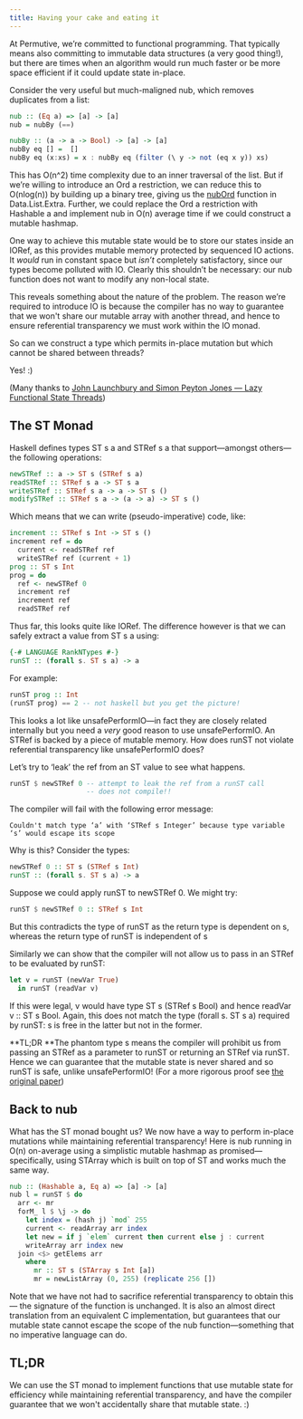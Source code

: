 ```yaml
---
title: Having your cake and eating it
---
```


At Permutive, we’re committed to functional programming. That typically means
also committing to immutable data structures (a very good thing!), but there are
times when an algorithm would run much faster or be more space efficient if it
could update state in-place.

Consider the very useful but much-maligned nub, which removes duplicates from a
list:

```haskell
nub :: (Eq a) => [a] -> [a]
nub = nubBy (==)

nubBy :: (a -> a -> Bool) -> [a] -> [a]
nubBy eq [] =  []
nubBy eq (x:xs) = x : nubBy eq (filter (\ y -> not (eq x y)) xs)
```

This has O(n^2) time complexity due to an inner traversal of the list. But if
we’re willing to introduce an Ord a restriction, we can reduce this to
O(nlog(n)) by building up a binary tree, giving us the
[nubOrd](http://hackage.haskell.org/package/extra-1.6.14/docs/Data-List-Extra.html)
function in Data.List.Extra. Further, we could replace the Ord a restriction
with Hashable a and implement nub in O(n) average time if we could construct a
mutable hashmap.

One way to achieve this mutable state would be to store our states inside an
IORef, as this provides mutable memory protected by sequenced IO actions. It
*would* run in constant space but *isn’t* completely satisfactory, since our
types become polluted with IO. Clearly this shouldn’t be necessary: our nub
function does not want to modify any non-local state.

This reveals something about the nature of the problem. The reason we’re
required to introduce IO is because the compiler has no way to guarantee that we
won't share our mutable array with another thread, and hence to ensure
referential transparency we must work within the IO monad.

So can we construct a type which permits in-place mutation but which cannot be
shared between threads?

Yes! :)

(Many thanks to [John Launchbury and Simon Peyton Jones — Lazy Functional State Threads](https://www.microsoft.com/en-us/research/wp-content/uploads/1994/06/lazy-functional-state-threads.pdf))

## The ST Monad

Haskell defines types ST s a and STRef s a that support—amongst others—the following operations:

```haskell
newSTRef :: a -> ST s (STRef s a)
readSTRef :: STRef s a -> ST s a
writeSTRef :: STRef s a -> a -> ST s ()
modifySTRef :: STRef s a -> (a -> a) -> ST s ()
```

Which means that we can write (pseudo-imperative) code, like:

```haskell
increment :: STRef s Int -> ST s ()
increment ref = do
  current <- readSTRef ref
  writeSTRef ref (current + 1)
prog :: ST s Int
prog = do
  ref <- newSTRef 0
  increment ref
  increment ref
  readSTRef ref
```

Thus far, this looks quite like IORef. The difference however is that we can
safely extract a value from ST s a using:

```haskell
{-# LANGUAGE RankNTypes #-}
runST :: (forall s. ST s a) -> a
```

For example:

```haskell
runST prog :: Int
(runST prog) == 2 -- not haskell but you get the picture!
```

This looks a lot like unsafePerformIO—in fact they are closely related
internally but you need a *very* good reason to use unsafePerformIO. An STRef is
backed by a piece of mutable memory. How does runST not violate referential
transparency like unsafePerformIO does?

Let’s try to ‘leak’ the ref from an ST value to see what happens.

```haskell
runST $ newSTRef 0 -- attempt to leak the ref from a runST call
                   -- does not compile!!
```

The compiler will fail with the following error message:

    Couldn't match type ‘a’ with ‘STRef s Integer’ because type variable ‘s’ would escape its scope

Why is this? Consider the types:

```haskell
newSTRef 0 :: ST s (STRef s Int)
runST :: (forall s. ST s a) -> a
```

Suppose we could apply runST to newSTRef 0. We might try:

```haskell
runST $ newSTRef 0 :: STRef s Int
```

But this contradicts the type of runST as the return type is dependent on s,
whereas the return type of runST is independent of s

Similarly we can show that the compiler will not allow us to pass in an STRef to
be evaluated by runST:

```haskell
let v = runST (newVar True)
  in runST (readVar v)
```

If this were legal, v would have type ST s (STRef s Bool) and hence readVar v ::
ST s Bool. Again, this does not match the type (forall s. ST s a) required by
runST: s is free in the latter but not in the former.

**TL;DR **The phantom type s means the compiler will prohibit us from passing an
STRef as a parameter to runST or returning an STRef via runST. Hence we can
guarantee that the mutable state is never shared and so runST is safe, unlike
unsafePerformIO! (For a more rigorous proof see [the original
paper](https://www.microsoft.com/en-us/research/wp-content/uploads/1994/06/lazy-functional-state-threads.pdf))

## Back to nub

What has the ST monad bought us? We now have a way to perform in-place mutations
while maintaining referential transparency! Here is nub running in O(n)
on-average using a simplistic mutable hashmap as promised—specifically, using
STArray which is built on top of ST and works much the same way.

```haskell
nub :: (Hashable a, Eq a) => [a] -> [a]
nub l = runST $ do
  arr <- mr
  forM_ l $ \j -> do
    let index = (hash j) `mod` 255
    current <- readArray arr index
    let new = if j `elem` current then current else j : current
    writeArray arr index new
  join <$> getElems arr
    where
      mr :: ST s (STArray s Int [a])
      mr = newListArray (0, 255) (replicate 256 [])
```

Note that we have not had to sacrifice referential transparency to obtain this —
the signature of the function is unchanged. It is also an almost direct
translation from an equivalent C implementation, but guarantees that our mutable
state cannot escape the scope of the nub function—something that no imperative
language can do.

## TL;DR

We can use the ST monad to implement functions that use mutable state for
efficiency while maintaining referential transparency, and have the compiler
guarantee that we won't accidentally share that mutable state. :)
